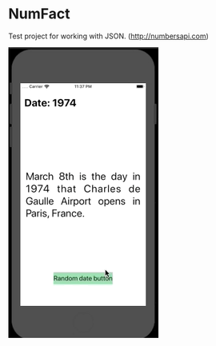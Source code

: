 # NumFact

Test project for working with JSON. (http://numbersapi.com)

![NumFact](https://github.com/alexey1312/NumFact/blob/master/NumFact.gif?raw=true)
